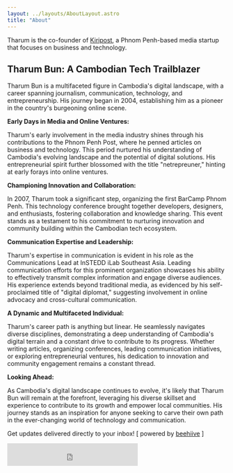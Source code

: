 ```yaml
---
layout: ../layouts/AboutLayout.astro
title: "About"
---
```


Tharum is the co-founder of [Kiripost](https://kiripost.com/), a Phnom Penh-based media startup that focuses on business and technology.

## Tharum Bun: A Cambodian Tech Trailblazer

Tharum Bun is a multifaceted figure in Cambodia's digital landscape, with a career spanning journalism, communication, technology, and entrepreneurship. His journey began in 2004, establishing him as a pioneer in the country's burgeoning online scene.

**Early Days in Media and Online Ventures:**

Tharum's early involvement in the media industry shines through his contributions to the Phnom Penh Post, where he penned articles on business and technology. This period nurtured his understanding of Cambodia's evolving landscape and the potential of digital solutions. His entrepreneurial spirit further blossomed with the title "netrepreuner," hinting at early forays into online ventures.

**Championing Innovation and Collaboration:**

In 2007, Tharum took a significant step, organizing the first BarCamp Phnom Penh. This technology conference brought together developers, designers, and enthusiasts, fostering collaboration and knowledge sharing. This event stands as a testament to his commitment to nurturing innovation and community building within the Cambodian tech ecosystem.

**Communication Expertise and Leadership:**

Tharum's expertise in communication is evident in his role as the Communications Lead at InSTEDD iLab Southeast Asia. Leading communication efforts for this prominent organization showcases his ability to effectively transmit complex information and engage diverse audiences. His experience extends beyond traditional media, as evidenced by his self-proclaimed title of "digital diplomat," suggesting involvement in online advocacy and cross-cultural communication.

**A Dynamic and Multifaceted Individual:**

Tharum's career path is anything but linear. He seamlessly navigates diverse disciplines, demonstrating a deep understanding of Cambodia's digital terrain and a constant drive to contribute to its progress. Whether writing articles, organizing conferences, leading communication initiatives, or exploring entrepreneurial ventures, his dedication to innovation and community engagement remains a constant thread.

**Looking Ahead:**

As Cambodia's digital landscape continues to evolve, it's likely that Tharum Bun will remain at the forefront, leveraging his diverse skillset and experience to contribute to its growth and empower local communities. His journey stands as an inspiration for anyone seeking to carve their own path in the ever-changing world of technology and communication.

Get updates delivered directly to your inbox! [ powered by <a href="https://www.beehiiv.com/?via=tharum">beehiive</a> ]
<iframe src="https://embeds.beehiiv.com/96e63e4f-0eb7-40af-98c4-28c52ef000ec?slim=true" data-test-id="beehiiv-embed" height="52" frameborder="0" scrolling="no" style="margin: 0; border-radius: 0px !important; background-color: transparent;"></iframe>
